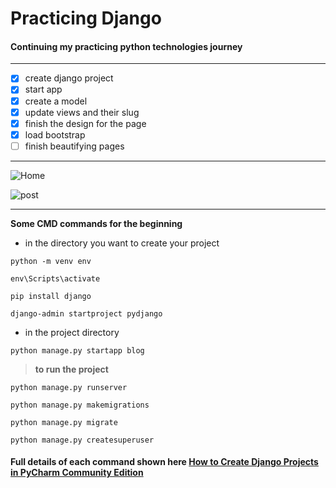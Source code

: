# Practicing Django

#### Continuing my practicing python technologies journey

***

- [x] create django project
- [x] start app
- [x] create a model
- [x] update views and their slug
- [x] finish the design for the page
- [x] load bootstrap
- [ ] finish beautifying pages  

***
![Home](https://user-images.githubusercontent.com/63652516/159135096-55aeed9c-2885-48e8-81a3-3dc0fccb673d.PNG)  

![post](https://user-images.githubusercontent.com/63652516/159135199-f035d1f5-b248-4920-96e8-dc70207f38b5.PNG)




***
**Some CMD commands for the beginning**  
- in the directory you want to create your project
```
python -m venv env 
```

```
env\Scripts\activate
```

```
pip install django
```

```
django-admin startproject pydjango
```

- in the project directory 
```
python manage.py startapp blog
```

> **to run the project**
```
python manage.py runserver
```

```
python manage.py makemigrations
```

```
python manage.py migrate
```

```
python manage.py createsuperuser
```

#### Full details of each command shown here [How to Create Django Projects in PyCharm Community Edition](https://www.tabnine.com/blog/how-to-create-django-projects-in-pycharm-community-edition/)
